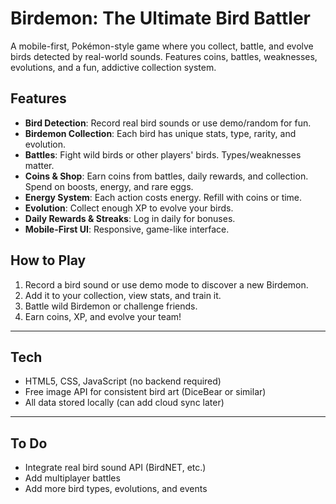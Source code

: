 # Birdemon: The Ultimate Bird Battler

A mobile-first, Pokémon-style game where you collect, battle, and evolve birds detected by real-world sounds. Features coins, battles, weaknesses, evolutions, and a fun, addictive collection system.

## Features

- **Bird Detection**: Record real bird sounds or use demo/random for fun.
- **Birdemon Collection**: Each bird has unique stats, type, rarity, and evolution.
- **Battles**: Fight wild birds or other players' birds. Types/weaknesses matter.
- **Coins & Shop**: Earn coins from battles, daily rewards, and collection. Spend on boosts, energy, and rare eggs.
- **Energy System**: Each action costs energy. Refill with coins or time.
- **Evolution**: Collect enough XP to evolve your birds.
- **Daily Rewards & Streaks**: Log in daily for bonuses.
- **Mobile-First UI**: Responsive, game-like interface.

## How to Play

1. Record a bird sound or use demo mode to discover a new Birdemon.
2. Add it to your collection, view stats, and train it.
3. Battle wild Birdemon or challenge friends.
4. Earn coins, XP, and evolve your team!

---

## Tech

- HTML5, CSS, JavaScript (no backend required)
- Free image API for consistent bird art (DiceBear or similar)
- All data stored locally (can add cloud sync later)

---

## To Do

- Integrate real bird sound API (BirdNET, etc.)
- Add multiplayer battles
- Add more bird types, evolutions, and events
